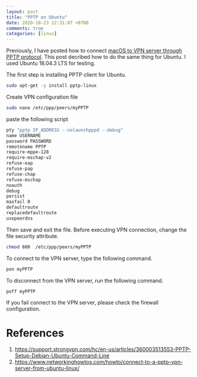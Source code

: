 ```yaml
---
layout: post
title: "PPTP on Ubuntu"
date: 2020-10-23 12:31:07 +0700
comments: true
categories: [linux]
---
```



Previously, I have posted how to connect <a href="blog/2017/11/22/pptp-on-macos/"/>macOS to VPN server through PPTP protocol</a>. This post decribed how to do the same thing for Ubuntu. I used Ubuntu 18.04.3 LTS for testing.

The first step is installing PPTP client for Ubuntu.

``` bash
sudo apt-get -y install pptp-linux
```

Create VPN configuration file
``` bash
sudo nano /etc/ppp/peers/myPPTP
```

paste the following script

``` bash
pty "pptp IP_ADDRESS --nolaunchpppd --debug"
name USERNAME
password PASSWORD
remotename PPTP
require-mppe-128
require-mschap-v2
refuse-eap
refuse-pap
refuse-chap
refuse-mschap
noauth
debug
persist
maxfail 0
defaultroute
replacedefaultroute
usepeerdns
```

Then save and exit the file. Before executing VPN connection, change the file security attribute.

``` bash
chmod 600  /etc/ppp/peers/myPPTP
```

To connect to the VPN server, type the following command.
``` bash
pon myPPTP
```

To disconnect from the VPN server, run the following command.
``` bash
poff myPPTP
```

If you fail connect to the VPN server, please check the firewall configuration.

# References
1. https://support.strongvpn.com/hc/en-us/articles/360003513553-PPTP-Setup-Debian-Ubuntu-Command-Line
2. https://www.networkinghowtos.com/howto/connect-to-a-pptp-vpn-server-from-ubuntu-linux/

